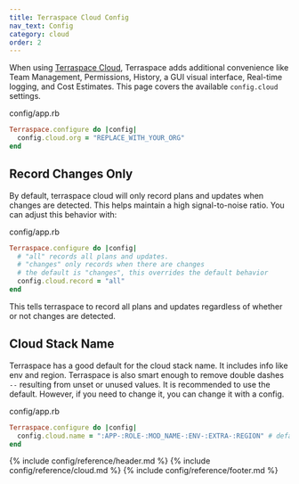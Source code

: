 ```yaml
---
title: Terraspace Cloud Config
nav_text: Config
category: cloud
order: 2
---
```


When using [Terraspace Cloud](https://app.terraspace.cloud/), Terraspace adds additional convenience like Team Management, Permissions, History, a GUI visual interface, Real-time logging, and Cost Estimates. This page covers the available `config.cloud` settings.

config/app.rb

```ruby
Terraspace.configure do |config|
  config.cloud.org = "REPLACE_WITH_YOUR_ORG"
end
```

## Record Changes Only

By default, terraspace cloud will only record plans and updates when changes are detected. This helps maintain a high signal-to-noise ratio.  You can adjust this behavior with:

config/app.rb

```ruby
Terraspace.configure do |config|
  # "all" records all plans and updates.
  # "changes" only records when there are changes
  # the default is "changes", this overrides the default behavior
  config.cloud.record = "all"
end
```

This tells terraspace to record all plans and updates regardless of whether or not changes are detected.

## Cloud Stack Name

Terraspace has a good default for the cloud stack  name. It includes info like env and region. Terraspace is also smart enough to remove double dashes `--` resulting from unset or unused values.  It is recommended to use the default. However, if you need to change it, you can change it with a config.

config/app.rb

```ruby
Terraspace.configure do |config|
  config.cloud.name = ":APP-:ROLE-:MOD_NAME-:ENV-:EXTRA-:REGION" # default
end
```

{% include config/reference/header.md %}
{% include config/reference/cloud.md %}
{% include config/reference/footer.md %}
